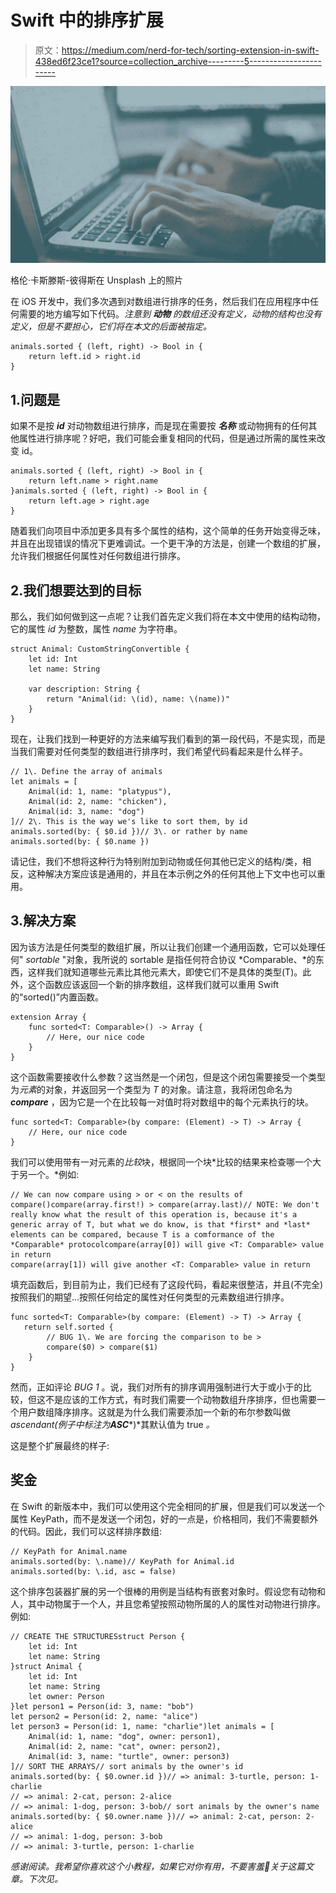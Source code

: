 # Swift 中的排序扩展

> 原文：<https://medium.com/nerd-for-tech/sorting-extension-in-swift-438ed6f23ce1?source=collection_archive---------5----------------------->

![](img/a95c0099d4597fdf21d1bdfba23d06a8.png)

格伦·卡斯滕斯-彼得斯在 Unsplash 上的照片

在 iOS 开发中，我们多次遇到对数组进行排序的任务，然后我们在应用程序中任何需要的地方编写如下代码。*注意到* ***动物*** *的数组还没有定义，动物的结构也没有定义，但是不要担心，它们将在本文的后面被指定。*

```
animals.sorted { (left, right) -> Bool in {
    return left.id > right.id
}
```

## 1.问题是

如果不是按 ***id*** 对动物数组进行排序，而是现在需要按 ***名称*** 或动物拥有的任何其他属性进行排序呢？好吧，我们可能会重复相同的代码，但是通过所需的属性来改变 id。

```
animals.sorted { (left, right) -> Bool in {
    return left.name > right.name
}animals.sorted { (left, right) -> Bool in {
    return left.age > right.age
}
```

随着我们向项目中添加更多具有多个属性的结构，这个简单的任务开始变得乏味，并且在出现错误的情况下更难调试。一个更干净的方法是，创建一个数组的扩展，允许我们根据任何属性对任何数组进行排序。

## 2.我们想要达到的目标

那么，我们如何做到这一点呢？让我们首先定义我们将在本文中使用的结构动物，它的属性 *id* 为整数，属性 *name* 为字符串。

```
struct Animal: CustomStringConvertible {
    let id: Int
    let name: String

    var description: String {
        return "Animal(id: \(id), name: \(name))"
    }
}
```

现在，让我们找到一种更好的方法来编写我们看到的第一段代码，不是实现，而是当我们需要对任何类型的数组进行排序时，我们希望代码看起来是什么样子。

```
// 1\. Define the array of animals
let animals = [
    Animal(id: 1, name: "platypus"),
    Animal(id: 2, name: "chicken"),
    Animal(id: 3, name: "dog")
]// 2\. This is the way we's like to sort them, by id
animals.sorted(by: { $0.id })// 3\. or rather by name
animals.sorted(by: { $0.name })
```

请记住，我们不想将这种行为特别附加到动物或任何其他已定义的结构/类，相反，这种解决方案应该是通用的，并且在本示例之外的任何其他上下文中也可以重用。

## 3.解决方案

因为该方法是任何类型的数组扩展，所以让我们创建一个通用函数，它可以处理任何" *sortable* "对象，我所说的 sortable 是指任何符合协议 *Comparable、*的东西，这样我们就知道哪些元素比其他元素大，即使它们不是具体的类型(T)。此外，这个函数应该返回一个新的排序数组，这样我们就可以重用 Swift 的“sorted()”内置函数。

```
extension Array {
    func sorted<T: Comparable>() -> Array {
        // Here, our nice code
    }
}
```

这个函数需要接收什么参数？这当然是一个闭包，但是这个闭包需要接受一个类型为*元素*的对象，并返回另一个类型为 *T* 的对象。请注意，我将闭包命名为 ***compare*** ，因为它是一个在比较每一对值时将对数组中的每个元素执行的块。

```
func sorted<T: Comparable>(by compare: (Element) -> T) -> Array {
    // Here, our nice code
}
```

我们可以使用带有一对元素的*比较*块，根据同一个块*比较的结果来检查哪一个大于另一个。*例如:

```
// We can now compare using > or < on the results of compare()compare(array.first!) > compare(array.last)// NOTE: We don't really know what the result of this operation is, because it's a generic array of T, but what we do know, is that *first* and *last* elements can be compared, because T is a comformance of the *Comparable* protocolcompare(array[0]) will give <T: Comparable> value in return
compare(array[1]) will give another <T: Comparable> value in return
```

填充函数后，到目前为止，我们已经有了这段代码，看起来很整洁，并且(不完全)按照我们的期望…按照任何给定的属性对任何类型的元素数组进行排序。

```
func sorted<T: Comparable>(by compare: (Element) -> T) -> Array {
   return self.sorted {
        // BUG 1\. We are forcing the comparison to be >
        compare($0) > compare($1)
    }
}
```

然而，正如评论 *BUG 1* 。说，我们对所有的排序调用强制进行大于或小于的比较，但这不是应该的工作方式，有时我们需要一个动物数组升序排序，但也需要一个用户数组降序排序。这就是为什么我们需要添加一个新的布尔参数叫做 *ascendant(例子中标注为****ASC****)*其默认值为 true *。*

这是整个扩展最终的样子:

## 奖金

在 Swift 的新版本中，我们可以使用这个完全相同的扩展，但是我们可以发送一个属性 KeyPath，而不是发送一个闭包，好的一点是，价格相同，我们不需要额外的代码。因此，我们可以这样排序数组:

```
// KeyPath for Animal.name
animals.sorted(by: \.name)// KeyPath for Animal.id
animals.sorted(by: \.id, asc = false)
```

这个排序包装器扩展的另一个很棒的用例是当结构有嵌套对象时。假设您有动物和人，其中动物属于一个人，并且您希望按照动物所属的人的属性对动物进行排序。例如:

```
// CREATE THE STRUCTURESstruct Person {
    let id: Int
    let name: String
}struct Animal {
    let id: Int
    let name: String
    let owner: Person
}let person1 = Person(id: 3, name: "bob")
let person2 = Person(id: 2, name: "alice")
let person3 = Person(id: 1, name: "charlie")let animals = [
    Animal(id: 1, name: "dog", owner: person1),
    Animal(id: 2, name: "cat", owner: person2),
    Animal(id: 3, name: "turtle", owner: person3)
]// SORT THE ARRAYS// sort animals by the owner's id
animals.sorted(by: { $0.owner.id })// => animal: 3-turtle, person: 1-charlie
// => animal: 2-cat, person: 2-alice
// => animal: 1-dog, person: 3-bob// sort animals by the owner's name
animals.sorted(by: { $0.owner.name })// => animal: 2-cat, person: 2-alice
// => animal: 1-dog, person: 3-bob
// => animal: 3-turtle, person: 1-charlie
```

*感谢阅读。我希望你喜欢这个小教程，如果它对你有用，不要害羞👏关于这篇文章。下次见。*